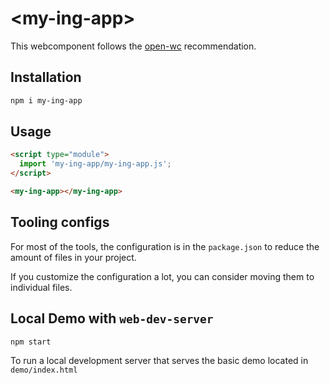# \<my-ing-app>

This webcomponent follows the [open-wc](https://github.com/open-wc/open-wc) recommendation.

## Installation

```bash
npm i my-ing-app
```

## Usage

```html
<script type="module">
  import 'my-ing-app/my-ing-app.js';
</script>

<my-ing-app></my-ing-app>
```



## Tooling configs

For most of the tools, the configuration is in the `package.json` to reduce the amount of files in your project.

If you customize the configuration a lot, you can consider moving them to individual files.

## Local Demo with `web-dev-server`

```bash
npm start
```

To run a local development server that serves the basic demo located in `demo/index.html`
